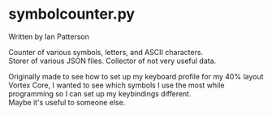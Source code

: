 # symbolcounter.py
Written by Ian Patterson  
  
Counter of various symbols, letters, and ASCII characters.  
Storer of various JSON files. 
Collector of not very useful data. 
 
Originally made to see how to set up my keyboard profile for my 40% layout Vortex Core, I wanted to see which symbols I use the most while programming so I can set up my keybindings different.  
Maybe it's useful to someone else.  

